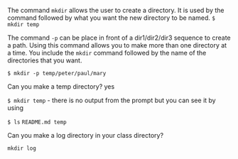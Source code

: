 The command `mkdir` allows the user to create a directory. It is used by the command followed by what you want the new directory to be named.
 `$ mkdir temp`

The command `-p` can be place in front of a dir1/dir2/dir3 sequence to create a path.
Using this command allows you to make more than one directory at a time.  You include the `mkdir` command followed by the name of the directories that you want.

`$ mkdir -p temp/peter/paul/mary`

Can you make a temp directory? yes

`$ mkdir temp` - there is no output from the prompt but you can see it by using 

`$ ls`
`README.md temp`


Can you make a log directory in your class directory?

`mkdir log`

